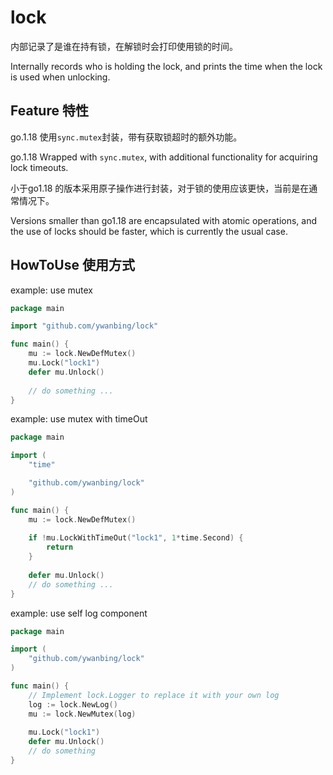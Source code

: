 # lock
内部记录了是谁在持有锁，在解锁时会打印使用锁的时间。

Internally records who is holding the lock, and prints the time when the lock is used when unlocking.
## Feature  特性
go.1.18 使用`sync.mutex`封装，带有获取锁超时的额外功能。

go.1.18 Wrapped with `sync.mutex`, with additional functionality for acquiring lock timeouts.

小于go1.18 的版本采用原子操作进行封装，对于锁的使用应该更快，当前是在通常情况下。

Versions smaller than go1.18 are encapsulated with atomic operations, and the use of locks should be faster, which is currently the usual case.

## HowToUse 使用方式

example: use mutex 
```go
package main

import "github.com/ywanbing/lock"

func main() {
    mu := lock.NewDefMutex()
    mu.Lock("lock1")
    defer mu.Unlock()
    
    // do something ...
}
```

example: use mutex with timeOut
```go
package main

import (
	"time"

	"github.com/ywanbing/lock"
)

func main() {
    mu := lock.NewDefMutex()
    
    if !mu.LockWithTimeOut("lock1", 1*time.Second) {
        return
    }
    	
    defer mu.Unlock()
    // do something ...
}
```

example: use self log component
```go
package main

import (
	"github.com/ywanbing/lock"
)

func main() {
    // Implement lock.Logger to replace it with your own log
    log := lock.NewLog()
    mu := lock.NewMutex(log)
    
    mu.Lock("lock1")
    defer mu.Unlock()
    // do something  	
}
```